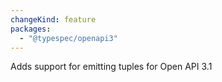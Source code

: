 ```yaml
---
changeKind: feature
packages:
  - "@typespec/openapi3"
---
```


Adds support for emitting tuples for Open API 3.1